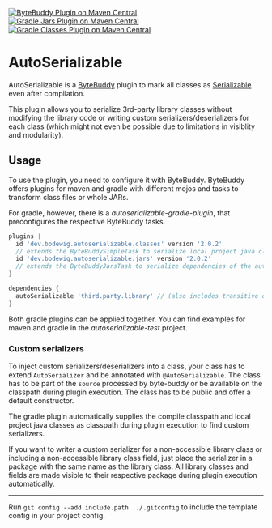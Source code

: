 [![ByteBuddy Plugin on Maven Central](https://img.shields.io/maven-central/v/dev.bodewig.autoserializable/autoserializable?label=ByteBuddy%20Plugin%20on%20Maven%20Central)](https://central.sonatype.com/namespace/dev.bodewig.autoserializable)
[![Gradle Jars Plugin on Maven Central](https://img.shields.io/maven-central/v/dev.bodewig.autoserializable.jars/dev.bodewig.autoserializable.jars.gradle.plugin?label=Gradle%20Jars%20Plugin%20on%20Maven%20Central)](https://central.sonatype.com/namespace/dev.bodewig.autoserializable.jars)
[![Gradle Classes Plugin on Maven Central](https://img.shields.io/maven-central/v/dev.bodewig.autoserializable.classes/dev.bodewig.autoserializable.classes.gradle.plugin?label=Gradle%20Classes%20Plugin%20on%20Maven%20Central)](https://central.sonatype.com/namespace/dev.bodewig.autoserializable.classes)

# AutoSerializable

AutoSerializable is a [ByteBuddy](https://github.com/raphw/byte-buddy) plugin to mark all classes
as [Serializable](https://docs.oracle.com/en/java/javase/19/docs/api/java.base/java/io/Serializable.html) even after
compilation.

This plugin allows you to serialize 3rd-party library classes without modifying the library code or writing custom
serializers/deserializers for each class (which might not even be possible due to limitations in visiblity and
modularity).

## Usage

To use the plugin, you need to configure it with ByteBuddy. ByteBuddy offers plugins for maven and gradle with different
mojos and tasks to transform class files or whole JARs.

For gradle, however, there is a *autoserializable-gradle-plugin*, that preconfigures the respective ByteBuddy tasks.

```groovy
plugins {
  id 'dev.bodewig.autoserializable.classes' version '2.0.2' 
  // extends the ByteBuddySimpleTask to serialize local project java classes
  id 'dev.bodewig.autoserializable.jars' version '2.0.2'
  // extends the ByteBuddyJarsTask to serialize dependencies of the autoSerializable configuration
}

dependencies {
  autoSerializable 'third.party.library' // (also includes transitive dependencies)
}
```

Both gradle plugins can be applied together.
You can find examples for maven and gradle in the *autoserializable-test* project.

### Custom serializers

To inject custom serializers/deserializers into a class, your class has to extend `AutoSerializer` and be annotated with
`@AutoSerializable`. The class has to be part of the `source` processed by byte-buddy or be available on the classpath
during plugin execution. The class has to be public and offer a default constructor.

The gradle plugin automatically supplies the compile classpath and local project java classes as classpath during plugin
execution to find custom serializers.

If you want to writer a custom serializer for a non-accessible library class or including a non-accessible library class
field, just place the serializer in a package with the same name as the library class.
All library classes and fields are made visible to their respective package during plugin execution automatically.

---

Run `git config --add include.path ../.gitconfig` to include the template config in your project config.
